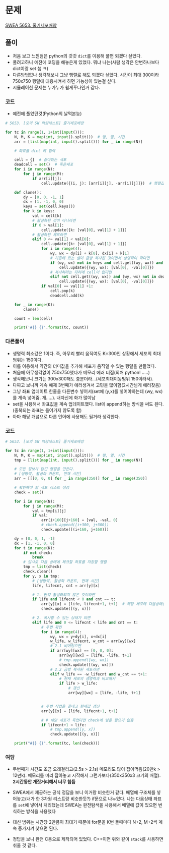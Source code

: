 # 문제

[SWEA 5653. 줄기세포배양](https://swexpertacademy.com/main/code/problem/problemDetail.do?contestProbId=AWXRJ8EKe48DFAUo)



## 풀이

* 처음 보고 느낀점은 python의 갓갓 `dict`를 이용해 풀면 되겠다 싶었다.
* 풀려고하니 예전에 코딩을 해놓은게 있었다. 뭐냐 나는(사람 생각은 안변하나보다 dict이랑 set 씀 ㅋ)
* 다른방법없나 생각해보니 그냥 행렬로 해도 되겠다 싶었다. 시간이 최대 300이라 750x750 행렬에 대응시켜서  하면 가능성이 있는걸 싶다.
* 시뮬레이션 문제는 누가누가 쉽게푸나인거 같다.



### 코드

* 예전에 풀었던것(Python의 날먹본능)

```python
# 5653. [모의 SW 역량테스트] 줄기세포배양

for tc in range(1, 1+int(input())):
    N, M, K = map(int, input().split())  # 행, 열, 시간
    arr = [list(map(int, input().split())) for _ in range(N)]

    # 좌표를 dict 에 입력

    cell = {}  # 살아있는 세포
    deadcell = set()  # 죽은세포
    for i in range(N):
        for j in range(M):
            if arr[i][j]:
                cell.update({(i, j): [arr[i][j], -arr[i][j]]})  # 행렬값, 활성화여부

    def clone():
        dy = [0, 0, -1, 1]
        dx = [1, -1, 0, 0]
        keys = set(cell.keys())
        for k in keys:
            val = cell[k]
            # 활성화된 것이 아니라면
            if 0 > val[1]:
                cell.update({k: [val[0], val[1] + 1]})
            # 활성화된 세포라면
            elif 0 <= val[1] < val[0]:
                cell.update({k: [val[0], val[1] + 1]})
                for i in range(4):
                    wy, wx = dy[i] + k[0], dx[i] + k[1]
                    # 기존에 있는 셀이 금방 복사된 것이면서 생명력이 작다면
                    if (wy, wx) not in keys and cell.get((wy, wx)) and cell.get((wy, wx))[0] == -cell.get((wy, wx))[1] and cell.get((wy, wx))[0] < val[0]:
                        cell.update({(wy, wx): [val[0], -val[0]]})
                    # 복사하려는 자리에 cell이 없다면
                    elif not cell.get((wy, wx)) and (wy, wx) not in deadcell:  # deadcell.get((wy, wx))
                        cell.update({(wy, wx): [val[0], -val[0]]})
                if val[0] == val[1] +1:
                    cell.pop(k)
                    deadcell.add(k)

    for _ in range(K):
        clone()

    count = len(cell)

    print('#{} {}'.format(tc, count))
```



### 다른풀이

* 생명력 최소값은 1이다. 즉, 아무리 빨리 움직여도 K=300인 상황에서 세포의 최대범위는 150이다.
* 이를 이용해서 약간의 더미값을 추가해 세포가 움직일 수 있는 행렬을 만들었다.
* 처음에 아무생각없이 750x750했다가 메모리 에러 터짐(외쳐 python! .....)
* 생각해보니 크기는 300x300해도 충분더라...(세포최대이동범위 150이라서).
* 다짜고 보니까 계속 예제 3번째가 에러생겨서 고민을 많이함(2시간넘게 에러찾음)
* 그냥 좌표 업데이트 한줄을 다른변수 넣어서(set에 (y,x)를 넣어야하는데 (wy, wx)를 계속 넣어줌. 개.....). 내자신에 화가 많이남
* set을 사용해서 좌표값을 계속 업데이트했다. list에 append하는 방식을 써도 된다.(중복되는 좌표는 들어가지 않도록 함)
* 아마 해당 개념으로 다른 언어에 사용해도 될거라 생각한다.

### 코드

```python
# 5653. [모의 SW 역량테스트] 줄기세포배양

for tc in range(1, 1+int(input())):
    N, M, K = map(int, input().split())  # 행, 열, 시간
    tmp = [list(map(int, input().split())) for _ in range(N)]

    # 모든 정보가 담긴 행렬을 만든다.
    # [생명력, 활성화 카운트, 현재 시간]
    arr = [[[0, 0, 0] for _ in range(350)] for _ in range(350)]

    # 확인해야 할 세포 리스트 생성
    check = set()

    for i in range(N):
        for j in range(M):
            val = tmp[i][j]
            if val:
                arr[i+160][j+160] = [val, -val, 0]
                # check.append([i+300, j+300])
                check.update([(i+160, j+160)])

    dy = [0, 0, 1, -1]
    dx = [1, -1, 0, 0]
    for t in range(K):
        if not check:
            break
        # 임시로 다음 상태에 체크할 좌표를 저장할 행렬
        tmp = list(check)
        check.clear()
        for y, x in tmp:
            # [생명력, 활성화 카운트, 현재 시간]
            life, lifecnt, cnt = arr[y][x]

            # 1. 만약 활성화되지 않은 것이라면
            if life and lifecnt < 0 and cnt == t:
                arr[y][x] = [life, lifecnt+1, t+1]  # 해당 세포에 다음상태를 입력
                check.update([(y, x)])

            # 2. 복사할 수 있는 상태가 되면
            elif life and 0 <= lifecnt < life and cnt == t:
                # 주변 확인
                for i in range(4):
                    wy, wx = y+dy[i], x+dx[i]
                    w_life, w_lifecnt, w_cnt = arr[wy][wx]
                    # 2.1 비어있으면
                    if arr[wy][wx] == [0, 0, 0]:
                        arr[wy][wx] = [life, -life, t+1]
                        # tmp.append([wy, wx])
                        check.update([(wy, wx)])
                    # 2.2 금방 복사된 세포라면
                    elif w_life == -w_lifecnt and w_cnt == t+1:
                        # 현재 세포의 생명력과 비교해서
                        if life > w_life:
                            # 갱신
                            arr[wy][wx] = [life, -life, t+1]


                # 주변 작업을 끝내고 현재값 갱신
                arr[y][x] = [life, lifecnt+1, t+1]

                # # 해당 세포가 죽었다면 check에 넣을 필요가 없음
                if lifecnt+1 < life:
                    # tmp.append([y, x])
                    check.update([(y, x)])

    print("#{} {}".format(tc, len(check)))
```

### 여담

* 두번째가 시간도 조금 오래걸리고(2.5s > 2.1s) 메모리도 많이 잡아먹음(20만k > 12만k). 메모리를 미리 잡아놓고 시작해서 그런가보다(350x350x3 크기의 배열). **2시간동안 개짓거리해서 너무 힘듬**

* SWEA에서 제공하는 공식 정답을 보니 이거랑 비슷한거 같다. 배열에 구조체를 넣어놓고(내가 한 3차원 리스트랑 비슷한듯?) if문으로 나누었다. 나는 다음상태 좌표를 `set`에 넣어서 처리했는데 SWEA는 완전탐색을 사용해서 배열에 값이 있으면 번식하는 방식을 사용했다
* 대신 범위는 시간당 2만큼이 최대기 때문에 for문을 K번 돌때마다 N+2, M+2씩 계속 증가시켜 찾으면 된다.
* 정답을 보니 완전 C용으로 제작되어 있었다. C++이면 위와 같이 `stack`를 사용하면 쉬울 것 같다.